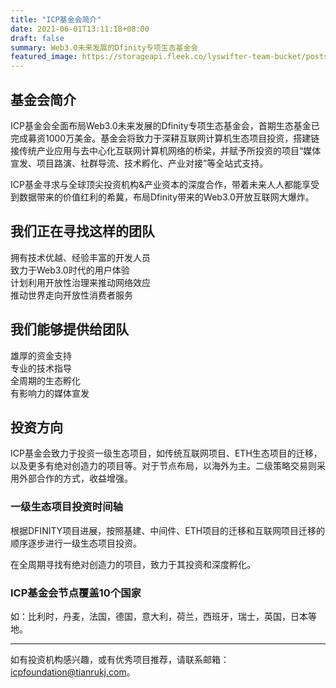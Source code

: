 ```yaml
---
title: "ICP基金会简介"
date: 2021-06-01T13:11:18+08:00
draft: false
summary: Web3.0未来发展的Dfinity专项生态基金会
featured_image: https://storageapi.fleek.co/lyswifter-team-bucket/posts/canistore.jpg
---
```




## 基金会简介

ICP基金会全面布局Web3.0未来发展的Dfinity专项生态基金会，首期生态基金已完成募资1000万美金。基金会将致力于深耕互联网计算机生态项目投资，搭建链接传统产业应用与去中心化互联网计算机网络的桥梁，并赋予所投资的项目“媒体宣发、项目路演、社群导流、技术孵化、产业对接”等全站式支持。  

ICP基金寻求与全球顶尖投资机构&产业资本的深度合作，带着未来人人都能享受到数据带来的价值红利的希冀，布局Dfinity带来的Web3.0开放互联网大爆炸。


## 我们正在寻找这样的团队

拥有技术优越、经验丰富的开发人员  
致力于Web3.0时代的用户体验  
计划利用开放性治理来推动网络效应  
推动世界走向开放性消费者服务  



## 我们能够提供给团队

雄厚的资金支持  
专业的技术指导  
全周期的生态孵化  
有影响力的媒体宣发    


## 投资方向

ICP基金会致力于投资一级生态项目，如传统互联网项目、ETH生态项目的迁移，以及更多有绝对创造力的项目等。对于节点布局，以海外为主。二级策略交易则采用外部合作的方式，收益增强。  

### 一级生态项目投资时间轴  

根据DFINITY项目进展，按照基建、中间件、ETH项目的迁移和互联网项目迁移的顺序逐步进行一级生态项目投资。

在全周期寻找有绝对创造力的项目，致力于其投资和深度孵化。  


### ICP基金会节点覆盖10个国家

如：比利时，丹麦，法国，德国，意大利，荷兰，西班牙，瑞士，英国，日本等地。



---

如有投资机构感兴趣，或有优秀项目推荐，请联系邮箱：icpfoundation@tianrukj.com。
